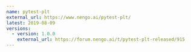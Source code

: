 ```yaml
---
name: pytest-plt
external_url: https://www.nengo.ai/pytest-plt/
latest: 2019-08-09
versions:
  - version: 1.0.0
    external_url: https://forum.nengo.ai/t/pytest-plt-released/915
---
```

